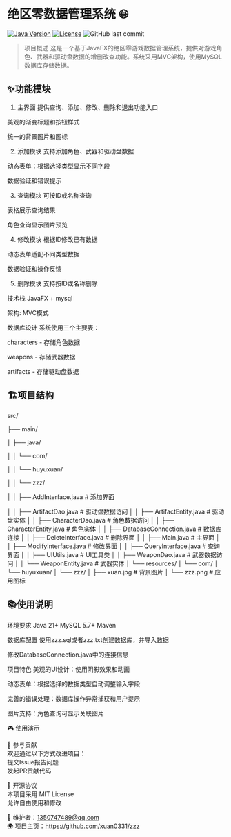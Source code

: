 # 绝区零数据管理系统 🌐

[![Java Version](https://img.shields.io/badge/Java-21%2B-blue)](https://openjdk.org/)
[![License](https://img.shields.io/badge/License-MIT-green)](LICENSE)
![GitHub last commit](https://img.shields.io/github/last-commit/xuan0331/zzz)

> 项目概述
这是一个基于JavaFX的绝区零游戏数据管理系统，提供对游戏角色、武器和驱动盘数据的增删改查功能。系统采用MVC架构，使用MySQL数据库存储数据。

## ✨功能模块
1. 主界面
提供查询、添加、修改、删除和退出功能入口

美观的渐变标题和按钮样式

统一的背景图片和图标

2. 添加模块
支持添加角色、武器和驱动盘数据

动态表单：根据选择类型显示不同字段

数据验证和错误提示

3. 查询模块
可按ID或名称查询

表格展示查询结果

角色查询显示图片预览

4. 修改模块
根据ID修改已有数据

动态表单适配不同类型数据

数据验证和操作反馈

5. 删除模块
支持按ID或名称删除


技术栈
JavaFX + mysql

架构: MVC模式

数据库设计
系统使用三个主要表：

characters - 存储角色数据

weapons - 存储武器数据

artifacts - 存储驱动盘数据

## 🏗️项目结构
src/ 

├── main/

│   ├── java/

│   │   └── com/

│   │       └── huyuxuan/

│   │           └── zzz/

│   │               ├── AddInterface.java        # 添加界面

│   │               ├── ArtifactDao.java         # 驱动盘数据访问
│   │               ├── ArtifactEntity.java      # 驱动盘实体
│   │               ├── CharacterDao.java        # 角色数据访问
│   │               ├── CharacterEntity.java     # 角色实体
│   │               ├── DatabaseConnection.java  # 数据库连接
│   │               ├── DeleteInterface.java     # 删除界面
│   │               ├── Main.java                # 主界面
│   │               ├── ModifyInterface.java     # 修改界面
│   │               ├── QueryInterface.java      # 查询界面
│   │               ├── UIUtils.java             # UI工具类
│   │               ├── WeaponDao.java           # 武器数据访问
│   │               └── WeaponEntity.java        # 武器实体
│   └── resources/
│       └── com/
│           └── huyuxuan/
│               └── zzz/
│                   ├── xuan.jpg                # 背景图片
│                   └── zzz.png                 # 应用图标


## 📚使用说明

环境要求
Java 21+   MySQL 5.7+  Maven

数据库配置
使用zzz.sql或者zzz.txt创建数据库，并导入数据

修改DatabaseConnection.java中的连接信息

项目特色
美观的UI设计：使用阴影效果和动画

动态表单：根据选择的数据类型自动调整输入字段

完善的错误处理：数据库操作异常捕获和用户提示

图片支持：角色查询可显示关联图片

🎮 使用演示



🤝 参与贡献  
欢迎通过以下方式改进项目：  
提交Issue报告问题  
发起PR贡献代码  

📜 开源协议  
本项目采用 MIT License  
允许自由使用和修改

📧 维护者：1350747489@qq.com  
🌍 项目主页：https://github.com/xuan0331/zzz
